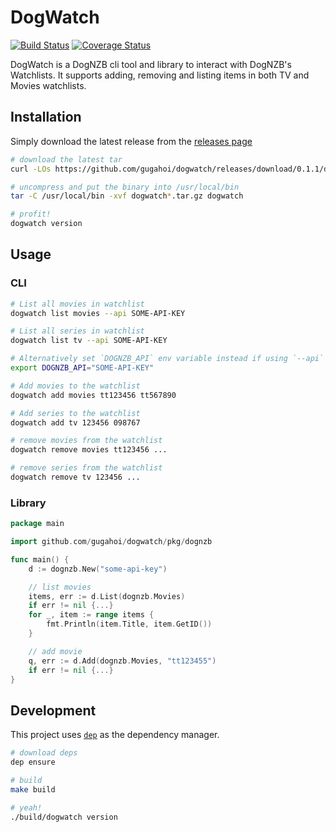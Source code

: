 # DogWatch

[![Build Status](https://travis-ci.org/gugahoi/dogwatch.svg?branch=master)](https://travis-ci.org/gugahoi/dogwatch)
[![Coverage Status](https://coveralls.io/repos/github/gugahoi/dogwatch/badge.svg?branch=master)](https://coveralls.io/github/gugahoi/dogwatch?branch=master)

DogWatch is a DogNZB cli tool and library to interact with DogNZB's Watchlists. It supports adding, removing and listing items in both TV and Movies watchlists.

## Installation

Simply download the latest release from the [releases page](https://github.com/gugahoi/dogwatch/releases)

```bash
# download the latest tar
curl -LOs https://github.com/gugahoi/dogwatch/releases/download/0.1.1/dogwatch_0.1.1_darwin_amd64.tar.gz

# uncompress and put the binary into /usr/local/bin
tar -C /usr/local/bin -xvf dogwatch*.tar.gz dogwatch

# profit!
dogwatch version
```

## Usage

### CLI

```bash
# List all movies in watchlist
dogwatch list movies --api SOME-API-KEY

# List all series in watchlist
dogwatch list tv --api SOME-API-KEY

# Alternatively set `DOGNZB_API` env variable instead if using `--api` flag
export DOGNZB_API="SOME-API-KEY"

# Add movies to the watchlist
dogwatch add movies tt123456 tt567890

# Add series to the watchlist
dogwatch add tv 123456 098767

# remove movies from the watchlist
dogwatch remove movies tt123456 ...

# remove series from the watchlist
dogwatch remove tv 123456 ...
```

### Library

```go
package main

import github.com/gugahoi/dogwatch/pkg/dognzb

func main() {
    d := dognzb.New("some-api-key")

    // list movies
    items, err := d.List(dognzb.Movies)
    if err != nil {...}
    for _, item := range items {
        fmt.Println(item.Title, item.GetID())
    }

    // add movie
    q, err := d.Add(dognzb.Movies, "tt123455")
    if err != nil {...}
}
```

## Development

This project uses [`dep`](https://github.com/golang/dep) as the dependency manager.

```bash
# download deps
dep ensure

# build
make build

# yeah!
./build/dogwatch version
```
